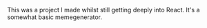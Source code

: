 This was a project I made whilst still getting deeply into React. It's a somewhat basic memegenerator.
